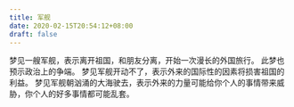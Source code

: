 ```yaml
---
title: 军舰
date: 2020-02-15T20:54:12+08:00
draft: false
---
```


梦见一艘军舰，表示离开祖国，和朋友分离，开始一次漫长的外国旅行。
此梦也预示政治上的争端。
梦见军舰开动不了，表示外来的国际性的因素将损害祖国的利益。
梦见军舰朝汹涌的大海驶去，表示外来的力量可能给你个人的事情带来威胁，你个人的好多事情都可能乱套。
